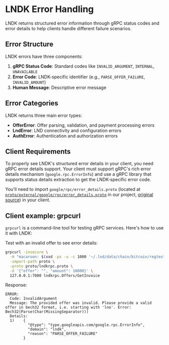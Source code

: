 # LNDK Error Handling

LNDK returns structured error information through gRPC status codes and error details to help clients handle different failure scenarios.

## Error Structure

LNDK errors have three components:
1. **gRPC Status Code**: Standard codes like `INVALID_ARGUMENT`, `INTERNAL`, `UNAVAILABLE`
2. **Error Code**: LNDK-specific identifier (e.g., `PARSE_OFFER_FAILURE`, `INVALID_AMOUNT`)
3. **Human Message**: Descriptive error message

## Error Categories

LNDK returns three main error types:
- **OfferError**: Offer parsing, validation, and payment processing errors
- **LndError**: LND connectivity and configuration errors  
- **AuthError**: Authentication and authorization errors

## Client Requirements

To properly see LNDK's structured error details in your client, you need gRPC error details support. Your client must support gRPC's rich error details mechanism (`google.rpc.ErrorInfo`) and use a gRPC library that supports status details extraction to get the LNDK-specific error code.

You'll need to import `google/rpc/error_details.proto` (located at [`proto/external/google/rpc/error_details.proto`](../proto/external/google/rpc/error_details.proto) in our project, [original source](https://github.com/googleapis/googleapis/blob/master/google/rpc/error_details.proto)) in your client.

## Client example: grpcurl

`grpcurl` is a command-line tool for testing gRPC services. Here's how to use it with LNDK:

Test with an invalid offer to see error details:

```bash
grpcurl -insecure \
  -H "macaroon: $(xxd -ps -u -c 1000 '~/.lnd/data/chain/bitcoin/regtest/admin.macaroon')" \
  -import-path proto \
  -proto proto/lndkrpc.proto \
  -d '{"offer": "", "amount": 10000}' \
  127.0.0.1:7000 lndkrpc.Offers/GetInvoice
```

Response:
```
ERROR:
  Code: InvalidArgument
  Message: The provided offer was invalid. Please provide a valid offer in bech32 format, i.e. starting with 'lno'. Error: Bech32(Parse(Char(MissingSeparator)))
  Details:
  1)    {
          "@type": "type.googleapis.com/google.rpc.ErrorInfo",
          "domain": "lndk",
          "reason": "PARSE_OFFER_FAILURE"
        }
```